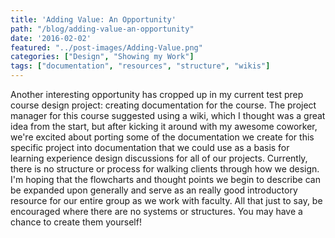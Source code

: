 ```yaml
---
title: 'Adding Value: An Opportunity'
path: "/blog/adding-value-an-opportunity"
date: '2016-02-02'
featured: "../post-images/Adding-Value.png"
categories: ["Design", "Showing my Work"]
tags: ["documentation", "resources", "structure", "wikis"]
---
```


Another interesting opportunity has cropped up in my current test prep course design project: creating documentation for the course. The project manager for this course suggested using a wiki, which I thought was a great idea from the start, but after kicking it around with my awesome coworker, we're excited about porting some of the documentation we create for this specific project into documentation that we could use as a basis for learning experience design discussions for all of our projects. Currently, there is no structure or process for walking clients through how we design. I'm hoping that the flowcharts and thought points we begin to describe can be expanded upon generally and serve as an really good introductory resource for our entire group as we work with faculty. All that just to say, be encouraged where there are no systems or structures. You may have a chance to create them yourself!
